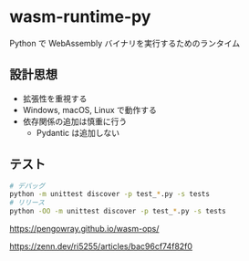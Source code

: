 # wasm-runtime-py

Python で WebAssembly バイナリを実行するためのランタイム

## 設計思想

- 拡張性を重視する
- Windows, macOS, Linux で動作する
- 依存関係の追加は慎重に行う
  - Pydantic は追加しない

## テスト

```sh
# デバッグ
python -m unittest discover -p test_*.py -s tests
# リリース
python -OO -m unittest discover -p test_*.py -s tests
```

<https://pengowray.github.io/wasm-ops/>

<https://zenn.dev/ri5255/articles/bac96cf74f82f0>
